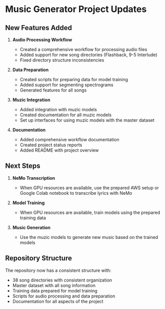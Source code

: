 # Music Generator Project Updates

## New Features Added

1. **Audio Processing Workflow**
   - Created a comprehensive workflow for processing audio files
   - Added support for new song directories (Flashback, 9-5 Interlude)
   - Fixed directory structure inconsistencies

2. **Data Preparation**
   - Created scripts for preparing data for model training
   - Added support for segmenting spectrograms
   - Generated features for all songs

3. **Muzic Integration**
   - Added integration with muzic models
   - Created documentation for all muzic models
   - Set up interfaces for using muzic models with the master dataset

4. **Documentation**
   - Added comprehensive workflow documentation
   - Created project status reports
   - Added README with project overview

## Next Steps

1. **NeMo Transcription**
   - When GPU resources are available, use the prepared AWS setup or Google Colab notebook to transcribe lyrics with NeMo

2. **Model Training**
   - When GPU resources are available, train models using the prepared training data

3. **Music Generation**
   - Use the muzic models to generate new music based on the trained models

## Repository Structure

The repository now has a consistent structure with:
- 38 song directories with consistent organization
- Master dataset with all song information
- Training data prepared for model training
- Scripts for audio processing and data preparation
- Documentation for all aspects of the project
